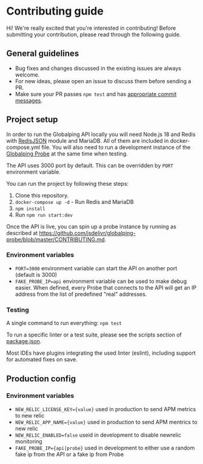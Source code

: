 # Contributing guide

Hi! We're really excited that you're interested in contributing! Before submitting your contribution, please read through the following guide.

## General guidelines

-   Bug fixes and changes discussed in the existing issues are always welcome.
-   For new ideas, please open an issue to discuss them before sending a PR.
-   Make sure your PR passes `npm test` and has [appropriate commit messages](https://github.com/jsdelivr/globalping/commits/master).

## Project setup

In order to run the Globalping API locally you will need Node.js 18 and Redis with [RedisJSON](https://oss.redis.com/redisjson/) module and MariaDB. All of them are included in docker-compose.yml file. You will also need to run a development instance of the [Globalping Probe](https://github.com/jsdelivr/globalping-probe) at the same time when testing.

The API uses 3000 port by default. This can be overridden by `PORT` environment variable.

You can run the project by following these steps:

1. Clone this repository.
2. `docker-compose up -d` - Run Redis and MariaDB
3. `npm install`
4. Run `npm run start:dev`

Once the API is live, you can spin up a probe instance by running as described at https://github.com/jsdelivr/globalping-probe/blob/master/CONTRIBUTING.md.

### Environment variables
- `PORT=3000` environment variable can start the API on another port (default is 3000)
- `FAKE_PROBE_IP=api` environment variable can be used to make debug easier. When defined, every Probe
  that connects to the API will get an IP address from the list of predefined "real" addresses.

### Testing

A single command to run everything: `npm test`

To run a specific linter or a test suite, please see the scripts section of [package.json](package.json).

Most IDEs have plugins integrating the used linter (eslint), including support for automated fixes on save.

## Production config

### Environment variables

- `NEW_RELIC_LICENSE_KEY={value}` used in production to send APM metrics to new relic
- `NEW_RELIC_APP_NAME={value}` used in production to send APM mentrics to new relic
- `NEW_RELIC_ENABLED=false` useid in development to disable newrelic monitoring
- `FAKE_PROBE_IP={api|probe}` used in development to either use a random fake ip from the API or a fake ip from Probe
